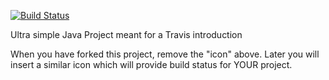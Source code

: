 [![Build Status](https://travis-ci.org/LordBoxers/TravisTest.svg?branch=master)](https://travis-ci.org/LordBoxers/TravisTest)

Ultra simple Java Project meant for a Travis introduction

When you have forked this project, remove the "icon" above. Later you will insert a similar icon which will provide build status for YOUR project.
